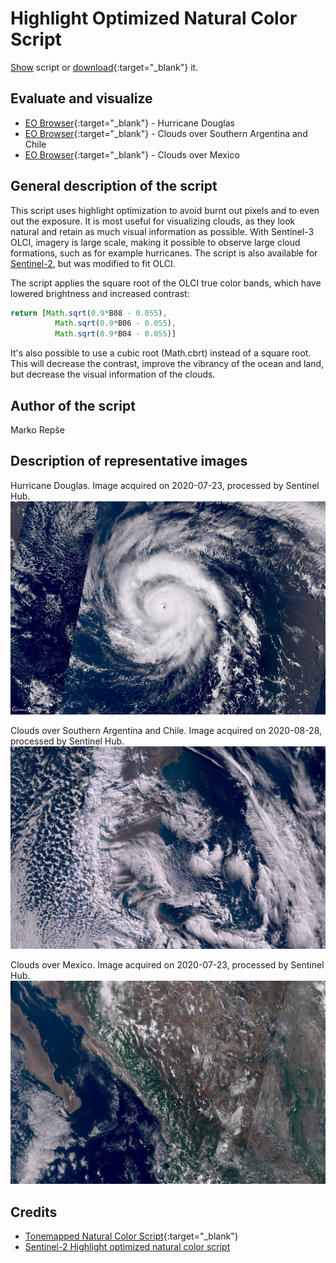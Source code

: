 # Highlight Optimized Natural Color Script

<a href="#" id='togglescript'>Show</a> script or [download](script.js){:target="_blank"} it.
<div id='script_view' style="display:none">
{% highlight javascript %}
      {% include_relative script.js %}
{% endhighlight %}
</div>

## Evaluate and visualize   
 - [EO Browser](https://sentinelshare.page.link/Nn6S){:target="_blank"} - Hurricane Douglas
 - [EO Browser](https://sentinelshare.page.link/KATy){:target="_blank"} - Clouds over Southern Argentina and Chile
 - [EO Browser](https://sentinelshare.page.link/Qf25){:target="_blank"} - Clouds over Mexico


## General description of the script

This script uses highlight optimization to avoid burnt out pixels and to even out the exposure. It is most useful for visualizing clouds, as they look natural and retain as much visual information as possible. With Sentinel-3 OLCI, imagery is large scale, making it possible to observe large cloud formations, such as for example hurricanes. The script is also available for [Sentinel-2](https://custom-scripts.sentinel-hub.com/sentinel-2/highlight_optimized_natural_color/), but was modified to fit OLCI. 

The script applies the square root of the OLCI true color bands, which have lowered brightness and increased contrast: 

```javascript
return [Math.sqrt(0.9*B08 - 0.055),
          Math.sqrt(0.9*B06 - 0.055),
          Math.sqrt(0.9*B04 - 0.055)]
```

It's also possible to use a cubic root (Math.cbrt) instead of a square root. This will decrease the contrast, improve the vibrancy of the ocean and land, but decrease the visual information of the clouds. 

## Author of the script

Marko Repše

## Description of representative images

Hurricane Douglas. Image acquired on 2020-07-23, processed by Sentinel Hub. 
![Douglas](fig/fig1.jpg)

Clouds over Southern Argentina and Chile. Image acquired on 2020-08-28, processed by Sentinel Hub. 
![Chile clouds](fig/fig2.jpg)

Clouds over Mexico. Image acquired on 2020-07-23, processed by Sentinel Hub. 
![Mexico clouds](fig/fig3.png)

## Credits

 - [Tonemapped Natural Color Script](https://custom-scripts.sentinel-hub.com/sentinel-2/tonemapped_natural_color/){:target="_blank"} 
 - [Sentinel-2 Highlight optimized natural color script](https://custom-scripts.sentinel-hub.com/sentinel-2/highlight_optimized_natural_color/)
